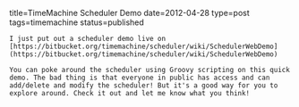 title=TimeMachine Scheduler Demo
date=2012-04-28
type=post
tags=timemachine
status=published
~~~~~~
I just put out a scheduler demo live on [https://bitbucket.org/timemachine/scheduler/wiki/SchedulerWebDemo](https://bitbucket.org/timemachine/scheduler/wiki/SchedulerWebDemo)

You can poke around the scheduler using Groovy scripting on this quick demo. The bad thing is that everyone in public has access and can add/delete and modify the scheduler! But it's a good way for you to explore around. Check it out and let me know what you think!